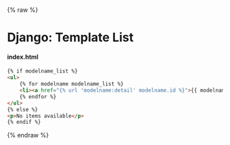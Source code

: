 {% raw %}

# Django: Template List

#### index.html
```html
{% if modelname_list %}
<ul>
    {% for modelname modelname_list %}
    <li><a href="{% url 'modelname:detail' modelname.id %}">{{ modelname.name }}</a></li>
    {% endfor %}
</ul>
{% else %}
<p>No items available</p>
{% endif %}
```

{% endraw %}
